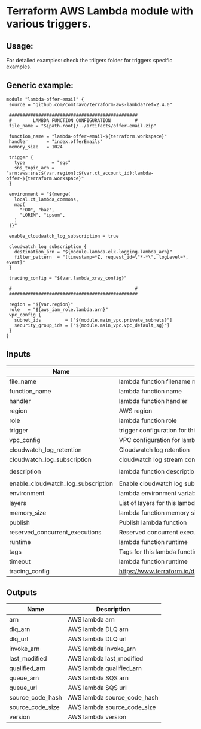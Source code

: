 # Terraform AWS Lambda module with various triggers.

##  Usage:
For detailed examples: check the triigers folder for triggers specific examples.

## Generic example:
```hcl
module "lambda-offer-email" {
 source = "github.com/comtravo/terraform-aws-lambda?ref=2.4.0"

 ################################################
 #        LAMBDA FUNCTION CONFIGURATION         #
 file_name = "${path.root}/../artifacts/offer-email.zip"

 function_name = "lambda-offer-email-${terraform.workspace}"
 handler       = "index.offerEmails"
 memory_size   = 1024

 trigger {
   type          = "sqs"
   sns_topic_arn = "arn:aws:sns:${var.region}:${var.ct_account_id}:lambda-offer-${terraform.workspace}"
 }

 environment = "${merge(
   local.ct_lambda_commons,
   map(
     "FOO", "baz",
     "LOREM", "ipsum",
   )
 )}"

 enable_cloudwatch_log_subscription = true

 cloudwatch_log_subscription {
   destination_arn = "${module.lambda-elk-logging.lambda_arn}"
   filter_pattern  = "[timestamp=*Z, request_id=\"*-*\", logLevel=*, event]"
 }

 tracing_config = "${var.lambda_xray_config}"

 #                                              #
 ################################################

 region = "${var.region}"
 role   = "${aws_iam_role.lambda.arn}"
 vpc_config {
   subnet_ids         = ["${module.main_vpc.private_subnets}"]
   security_group_ids = ["${module.main_vpc.vpc_default_sg}"]
 }
}
```

## Inputs

| Name | Description | Type | Default | Required |
|------|-------------|:----:|:-----:|:-----:|
| file\_name | lambda function filename name | string | n/a | yes |
| function\_name | lambda function name | string | n/a | yes |
| handler | lambda function handler | string | n/a | yes |
| region | AWS region | string | n/a | yes |
| role | lambda function role | string | n/a | yes |
| trigger | trigger configuration for this lambda function | map | n/a | yes |
| vpc\_config | VPC configuration for lambda | map | n/a | yes |
| cloudwatch\_log\_retention | Cloudwatch log retention | string | `"90"` | no |
| cloudwatch\_log\_subscription | cloudwatch log stream configuration | map | `<map>` | no |
| description | lambda function description | string | `"Managed by Terraform"` | no |
| enable\_cloudwatch\_log\_subscription | Enable cloudwatch log subscription | string | `"false"` | no |
| environment | lambda environment variables | map | `<map>` | no |
| layers | List of layers for this lambda function | list | `<list>` | no |
| memory\_size | lambda function memory size | string | `"128"` | no |
| publish | Publish lambda function | string | `"false"` | no |
| reserved\_concurrent\_executions | Reserved concurrent executions  for this lambda function | string | `"-1"` | no |
| runtime | lambda function runtime | string | `"nodejs12.x"` | no |
| tags | Tags for this lambda function | map | `<map>` | no |
| timeout | lambda function runtime | string | `"300"` | no |
| tracing\_config | https://www.terraform.io/docs/providers/aws/r/lambda\_function.html | map | `<map>` | no |

## Outputs

| Name | Description |
|------|-------------|
| arn | AWS lambda arn |
| dlq\_arn | AWS lambda DLQ arn |
| dlq\_url | AWS lambda DLQ url |
| invoke\_arn | AWS lambda invoke\_arn |
| last\_modified | AWS lambda last\_modified |
| qualified\_arn | AWS lambda qualified\_arn |
| queue\_arn | AWS lambda SQS arn |
| queue\_url | AWS lambda SQS url |
| source\_code\_hash | AWS lambda source\_code\_hash |
| source\_code\_size | AWS lambda source\_code\_size |
| version | AWS lambda version |

